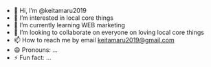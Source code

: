 - 👋 Hi, I’m @keitamaru2019
- 👀 I’m interested in local core things
- 🌱 I’m currently learning WEB marketing
- 💞️ I’m looking to collaborate on everyone on loving local core things
- 📫 How to reach me by email keitamaru2019@gmail.com
- 😄 Pronouns: ...
- ⚡ Fun fact: ...

<!---
keitamaru2019/keitamaru2019 is a ✨ special ✨ repository because its `README.md` (this file) appears on your GitHub profile.
You can click the Preview link to take a look at your changes.
--->
